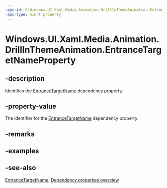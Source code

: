 ```yaml
---
-api-id: P:Windows.UI.Xaml.Media.Animation.DrillInThemeAnimation.EntranceTargetNameProperty
-api-type: winrt property
---
```


<!-- Property syntax
public Windows.UI.Xaml.DependencyProperty EntranceTargetNameProperty { get; }
-->

# Windows.UI.Xaml.Media.Animation.DrillInThemeAnimation.EntranceTargetNameProperty

## -description
Identifies the [EntranceTargetName](drillinthemeanimation_entrancetargetname.md) dependency property.



## -property-value
The identifier for the [EntranceTargetName](drillinthemeanimation_entrancetargetname.md) dependency property.

## -remarks

## -examples

## -see-also
[EntranceTargetName](drillinthemeanimation_entrancetargetname.md), [Dependency properties overview](/windows/uwp/xaml-platform/dependency-properties-overview)
